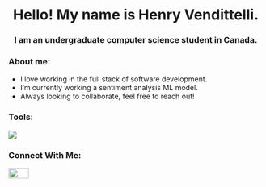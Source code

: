 <h1 align="center">Hello! My name is Henry Vendittelli.</h1>
<h3 align="center">I am an undergraduate computer science student in Canada.</h3 align="center">

<h3> About me: </h3>

<ul>
  <li>I love working in the full stack of software development.</li>
  <li>I’m currently working a sentiment analysis ML model.</li>
  <li>Always looking to collaborate, feel free to reach out!</li>
</ul>

<h3> Tools: </h3>
<p align="left">
  <a href="https://skillicons.dev">
    <img src="https://skillicons.dev/icons?i=git,py,js,react,html,css,materialui,nodejs,mysql,java,c,cs,lua,unity" />
  </a>
</p>

<h3>Connect With Me:</h3>
<p align="left">
  <a href="https://www.linkedin.com/in/henryvendittelli/" target="blank"><img src="https://raw.githubusercontent.com/rahuldkjain/github-profile-readme-generator/master/src/images/icons/Social/linked-in-alt.svg" alt="" height="20" width="40"/>
  </a>
</p>
